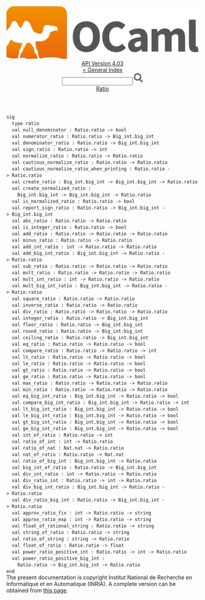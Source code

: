 <!-- ((! set title API !)) ((! set documentation !)) ((! set api !)) ((! set nobreadcrumb !)) -->
<div class="api"><header><nav class="toc brand"><a class="brand" href="https://ocaml.org/"><img src="colour-logo-gray.svg" class="svg" alt="OCaml"></a></nav><nav class="toc"><div class="toc_version"><a href="/docs" id="version-select">API Version 4.03</a></div><a href="index.html">&lt; General Index</a><div class="api_search"><input type="text" name="apisearch" id="api_search" oninput="mySearch(false);" onkeypress="this.oninput();" onclick="this.oninput();" onpaste="this.oninput();">
<img src="search_icon.svg" alt="Search" class="svg" onclick="mySearch(false)"></div>
<div id="search_results"></div><div class="toc_title"><a href="Ratio.html">Ratio</a></div><ul></ul></nav></header>
<code class="code"><span class="keyword">sig</span>
&nbsp;&nbsp;<span class="keyword">type</span>&nbsp;ratio
&nbsp;&nbsp;<span class="keyword">val</span>&nbsp;null_denominator&nbsp;:&nbsp;<span class="constructor">Ratio</span>.ratio&nbsp;<span class="keywordsign">-&gt;</span>&nbsp;bool
&nbsp;&nbsp;<span class="keyword">val</span>&nbsp;numerator_ratio&nbsp;:&nbsp;<span class="constructor">Ratio</span>.ratio&nbsp;<span class="keywordsign">-&gt;</span>&nbsp;<span class="constructor">Big_int</span>.big_int
&nbsp;&nbsp;<span class="keyword">val</span>&nbsp;denominator_ratio&nbsp;:&nbsp;<span class="constructor">Ratio</span>.ratio&nbsp;<span class="keywordsign">-&gt;</span>&nbsp;<span class="constructor">Big_int</span>.big_int
&nbsp;&nbsp;<span class="keyword">val</span>&nbsp;sign_ratio&nbsp;:&nbsp;<span class="constructor">Ratio</span>.ratio&nbsp;<span class="keywordsign">-&gt;</span>&nbsp;int
&nbsp;&nbsp;<span class="keyword">val</span>&nbsp;normalize_ratio&nbsp;:&nbsp;<span class="constructor">Ratio</span>.ratio&nbsp;<span class="keywordsign">-&gt;</span>&nbsp;<span class="constructor">Ratio</span>.ratio
&nbsp;&nbsp;<span class="keyword">val</span>&nbsp;cautious_normalize_ratio&nbsp;:&nbsp;<span class="constructor">Ratio</span>.ratio&nbsp;<span class="keywordsign">-&gt;</span>&nbsp;<span class="constructor">Ratio</span>.ratio
&nbsp;&nbsp;<span class="keyword">val</span>&nbsp;cautious_normalize_ratio_when_printing&nbsp;:&nbsp;<span class="constructor">Ratio</span>.ratio&nbsp;<span class="keywordsign">-&gt;</span>&nbsp;<span class="constructor">Ratio</span>.ratio
&nbsp;&nbsp;<span class="keyword">val</span>&nbsp;create_ratio&nbsp;:&nbsp;<span class="constructor">Big_int</span>.big_int&nbsp;<span class="keywordsign">-&gt;</span>&nbsp;<span class="constructor">Big_int</span>.big_int&nbsp;<span class="keywordsign">-&gt;</span>&nbsp;<span class="constructor">Ratio</span>.ratio
&nbsp;&nbsp;<span class="keyword">val</span>&nbsp;create_normalized_ratio&nbsp;:
&nbsp;&nbsp;&nbsp;&nbsp;<span class="constructor">Big_int</span>.big_int&nbsp;<span class="keywordsign">-&gt;</span>&nbsp;<span class="constructor">Big_int</span>.big_int&nbsp;<span class="keywordsign">-&gt;</span>&nbsp;<span class="constructor">Ratio</span>.ratio
&nbsp;&nbsp;<span class="keyword">val</span>&nbsp;is_normalized_ratio&nbsp;:&nbsp;<span class="constructor">Ratio</span>.ratio&nbsp;<span class="keywordsign">-&gt;</span>&nbsp;bool
&nbsp;&nbsp;<span class="keyword">val</span>&nbsp;report_sign_ratio&nbsp;:&nbsp;<span class="constructor">Ratio</span>.ratio&nbsp;<span class="keywordsign">-&gt;</span>&nbsp;<span class="constructor">Big_int</span>.big_int&nbsp;<span class="keywordsign">-&gt;</span>&nbsp;<span class="constructor">Big_int</span>.big_int
&nbsp;&nbsp;<span class="keyword">val</span>&nbsp;abs_ratio&nbsp;:&nbsp;<span class="constructor">Ratio</span>.ratio&nbsp;<span class="keywordsign">-&gt;</span>&nbsp;<span class="constructor">Ratio</span>.ratio
&nbsp;&nbsp;<span class="keyword">val</span>&nbsp;is_integer_ratio&nbsp;:&nbsp;<span class="constructor">Ratio</span>.ratio&nbsp;<span class="keywordsign">-&gt;</span>&nbsp;bool
&nbsp;&nbsp;<span class="keyword">val</span>&nbsp;add_ratio&nbsp;:&nbsp;<span class="constructor">Ratio</span>.ratio&nbsp;<span class="keywordsign">-&gt;</span>&nbsp;<span class="constructor">Ratio</span>.ratio&nbsp;<span class="keywordsign">-&gt;</span>&nbsp;<span class="constructor">Ratio</span>.ratio
&nbsp;&nbsp;<span class="keyword">val</span>&nbsp;minus_ratio&nbsp;:&nbsp;<span class="constructor">Ratio</span>.ratio&nbsp;<span class="keywordsign">-&gt;</span>&nbsp;<span class="constructor">Ratio</span>.ratio
&nbsp;&nbsp;<span class="keyword">val</span>&nbsp;add_int_ratio&nbsp;:&nbsp;int&nbsp;<span class="keywordsign">-&gt;</span>&nbsp;<span class="constructor">Ratio</span>.ratio&nbsp;<span class="keywordsign">-&gt;</span>&nbsp;<span class="constructor">Ratio</span>.ratio
&nbsp;&nbsp;<span class="keyword">val</span>&nbsp;add_big_int_ratio&nbsp;:&nbsp;<span class="constructor">Big_int</span>.big_int&nbsp;<span class="keywordsign">-&gt;</span>&nbsp;<span class="constructor">Ratio</span>.ratio&nbsp;<span class="keywordsign">-&gt;</span>&nbsp;<span class="constructor">Ratio</span>.ratio
&nbsp;&nbsp;<span class="keyword">val</span>&nbsp;sub_ratio&nbsp;:&nbsp;<span class="constructor">Ratio</span>.ratio&nbsp;<span class="keywordsign">-&gt;</span>&nbsp;<span class="constructor">Ratio</span>.ratio&nbsp;<span class="keywordsign">-&gt;</span>&nbsp;<span class="constructor">Ratio</span>.ratio
&nbsp;&nbsp;<span class="keyword">val</span>&nbsp;mult_ratio&nbsp;:&nbsp;<span class="constructor">Ratio</span>.ratio&nbsp;<span class="keywordsign">-&gt;</span>&nbsp;<span class="constructor">Ratio</span>.ratio&nbsp;<span class="keywordsign">-&gt;</span>&nbsp;<span class="constructor">Ratio</span>.ratio
&nbsp;&nbsp;<span class="keyword">val</span>&nbsp;mult_int_ratio&nbsp;:&nbsp;int&nbsp;<span class="keywordsign">-&gt;</span>&nbsp;<span class="constructor">Ratio</span>.ratio&nbsp;<span class="keywordsign">-&gt;</span>&nbsp;<span class="constructor">Ratio</span>.ratio
&nbsp;&nbsp;<span class="keyword">val</span>&nbsp;mult_big_int_ratio&nbsp;:&nbsp;<span class="constructor">Big_int</span>.big_int&nbsp;<span class="keywordsign">-&gt;</span>&nbsp;<span class="constructor">Ratio</span>.ratio&nbsp;<span class="keywordsign">-&gt;</span>&nbsp;<span class="constructor">Ratio</span>.ratio
&nbsp;&nbsp;<span class="keyword">val</span>&nbsp;square_ratio&nbsp;:&nbsp;<span class="constructor">Ratio</span>.ratio&nbsp;<span class="keywordsign">-&gt;</span>&nbsp;<span class="constructor">Ratio</span>.ratio
&nbsp;&nbsp;<span class="keyword">val</span>&nbsp;inverse_ratio&nbsp;:&nbsp;<span class="constructor">Ratio</span>.ratio&nbsp;<span class="keywordsign">-&gt;</span>&nbsp;<span class="constructor">Ratio</span>.ratio
&nbsp;&nbsp;<span class="keyword">val</span>&nbsp;div_ratio&nbsp;:&nbsp;<span class="constructor">Ratio</span>.ratio&nbsp;<span class="keywordsign">-&gt;</span>&nbsp;<span class="constructor">Ratio</span>.ratio&nbsp;<span class="keywordsign">-&gt;</span>&nbsp;<span class="constructor">Ratio</span>.ratio
&nbsp;&nbsp;<span class="keyword">val</span>&nbsp;integer_ratio&nbsp;:&nbsp;<span class="constructor">Ratio</span>.ratio&nbsp;<span class="keywordsign">-&gt;</span>&nbsp;<span class="constructor">Big_int</span>.big_int
&nbsp;&nbsp;<span class="keyword">val</span>&nbsp;floor_ratio&nbsp;:&nbsp;<span class="constructor">Ratio</span>.ratio&nbsp;<span class="keywordsign">-&gt;</span>&nbsp;<span class="constructor">Big_int</span>.big_int
&nbsp;&nbsp;<span class="keyword">val</span>&nbsp;round_ratio&nbsp;:&nbsp;<span class="constructor">Ratio</span>.ratio&nbsp;<span class="keywordsign">-&gt;</span>&nbsp;<span class="constructor">Big_int</span>.big_int
&nbsp;&nbsp;<span class="keyword">val</span>&nbsp;ceiling_ratio&nbsp;:&nbsp;<span class="constructor">Ratio</span>.ratio&nbsp;<span class="keywordsign">-&gt;</span>&nbsp;<span class="constructor">Big_int</span>.big_int
&nbsp;&nbsp;<span class="keyword">val</span>&nbsp;eq_ratio&nbsp;:&nbsp;<span class="constructor">Ratio</span>.ratio&nbsp;<span class="keywordsign">-&gt;</span>&nbsp;<span class="constructor">Ratio</span>.ratio&nbsp;<span class="keywordsign">-&gt;</span>&nbsp;bool
&nbsp;&nbsp;<span class="keyword">val</span>&nbsp;compare_ratio&nbsp;:&nbsp;<span class="constructor">Ratio</span>.ratio&nbsp;<span class="keywordsign">-&gt;</span>&nbsp;<span class="constructor">Ratio</span>.ratio&nbsp;<span class="keywordsign">-&gt;</span>&nbsp;int
&nbsp;&nbsp;<span class="keyword">val</span>&nbsp;lt_ratio&nbsp;:&nbsp;<span class="constructor">Ratio</span>.ratio&nbsp;<span class="keywordsign">-&gt;</span>&nbsp;<span class="constructor">Ratio</span>.ratio&nbsp;<span class="keywordsign">-&gt;</span>&nbsp;bool
&nbsp;&nbsp;<span class="keyword">val</span>&nbsp;le_ratio&nbsp;:&nbsp;<span class="constructor">Ratio</span>.ratio&nbsp;<span class="keywordsign">-&gt;</span>&nbsp;<span class="constructor">Ratio</span>.ratio&nbsp;<span class="keywordsign">-&gt;</span>&nbsp;bool
&nbsp;&nbsp;<span class="keyword">val</span>&nbsp;gt_ratio&nbsp;:&nbsp;<span class="constructor">Ratio</span>.ratio&nbsp;<span class="keywordsign">-&gt;</span>&nbsp;<span class="constructor">Ratio</span>.ratio&nbsp;<span class="keywordsign">-&gt;</span>&nbsp;bool
&nbsp;&nbsp;<span class="keyword">val</span>&nbsp;ge_ratio&nbsp;:&nbsp;<span class="constructor">Ratio</span>.ratio&nbsp;<span class="keywordsign">-&gt;</span>&nbsp;<span class="constructor">Ratio</span>.ratio&nbsp;<span class="keywordsign">-&gt;</span>&nbsp;bool
&nbsp;&nbsp;<span class="keyword">val</span>&nbsp;max_ratio&nbsp;:&nbsp;<span class="constructor">Ratio</span>.ratio&nbsp;<span class="keywordsign">-&gt;</span>&nbsp;<span class="constructor">Ratio</span>.ratio&nbsp;<span class="keywordsign">-&gt;</span>&nbsp;<span class="constructor">Ratio</span>.ratio
&nbsp;&nbsp;<span class="keyword">val</span>&nbsp;min_ratio&nbsp;:&nbsp;<span class="constructor">Ratio</span>.ratio&nbsp;<span class="keywordsign">-&gt;</span>&nbsp;<span class="constructor">Ratio</span>.ratio&nbsp;<span class="keywordsign">-&gt;</span>&nbsp;<span class="constructor">Ratio</span>.ratio
&nbsp;&nbsp;<span class="keyword">val</span>&nbsp;eq_big_int_ratio&nbsp;:&nbsp;<span class="constructor">Big_int</span>.big_int&nbsp;<span class="keywordsign">-&gt;</span>&nbsp;<span class="constructor">Ratio</span>.ratio&nbsp;<span class="keywordsign">-&gt;</span>&nbsp;bool
&nbsp;&nbsp;<span class="keyword">val</span>&nbsp;compare_big_int_ratio&nbsp;:&nbsp;<span class="constructor">Big_int</span>.big_int&nbsp;<span class="keywordsign">-&gt;</span>&nbsp;<span class="constructor">Ratio</span>.ratio&nbsp;<span class="keywordsign">-&gt;</span>&nbsp;int
&nbsp;&nbsp;<span class="keyword">val</span>&nbsp;lt_big_int_ratio&nbsp;:&nbsp;<span class="constructor">Big_int</span>.big_int&nbsp;<span class="keywordsign">-&gt;</span>&nbsp;<span class="constructor">Ratio</span>.ratio&nbsp;<span class="keywordsign">-&gt;</span>&nbsp;bool
&nbsp;&nbsp;<span class="keyword">val</span>&nbsp;le_big_int_ratio&nbsp;:&nbsp;<span class="constructor">Big_int</span>.big_int&nbsp;<span class="keywordsign">-&gt;</span>&nbsp;<span class="constructor">Ratio</span>.ratio&nbsp;<span class="keywordsign">-&gt;</span>&nbsp;bool
&nbsp;&nbsp;<span class="keyword">val</span>&nbsp;gt_big_int_ratio&nbsp;:&nbsp;<span class="constructor">Big_int</span>.big_int&nbsp;<span class="keywordsign">-&gt;</span>&nbsp;<span class="constructor">Ratio</span>.ratio&nbsp;<span class="keywordsign">-&gt;</span>&nbsp;bool
&nbsp;&nbsp;<span class="keyword">val</span>&nbsp;ge_big_int_ratio&nbsp;:&nbsp;<span class="constructor">Big_int</span>.big_int&nbsp;<span class="keywordsign">-&gt;</span>&nbsp;<span class="constructor">Ratio</span>.ratio&nbsp;<span class="keywordsign">-&gt;</span>&nbsp;bool
&nbsp;&nbsp;<span class="keyword">val</span>&nbsp;int_of_ratio&nbsp;:&nbsp;<span class="constructor">Ratio</span>.ratio&nbsp;<span class="keywordsign">-&gt;</span>&nbsp;int
&nbsp;&nbsp;<span class="keyword">val</span>&nbsp;ratio_of_int&nbsp;:&nbsp;int&nbsp;<span class="keywordsign">-&gt;</span>&nbsp;<span class="constructor">Ratio</span>.ratio
&nbsp;&nbsp;<span class="keyword">val</span>&nbsp;ratio_of_nat&nbsp;:&nbsp;<span class="constructor">Nat</span>.nat&nbsp;<span class="keywordsign">-&gt;</span>&nbsp;<span class="constructor">Ratio</span>.ratio
&nbsp;&nbsp;<span class="keyword">val</span>&nbsp;nat_of_ratio&nbsp;:&nbsp;<span class="constructor">Ratio</span>.ratio&nbsp;<span class="keywordsign">-&gt;</span>&nbsp;<span class="constructor">Nat</span>.nat
&nbsp;&nbsp;<span class="keyword">val</span>&nbsp;ratio_of_big_int&nbsp;:&nbsp;<span class="constructor">Big_int</span>.big_int&nbsp;<span class="keywordsign">-&gt;</span>&nbsp;<span class="constructor">Ratio</span>.ratio
&nbsp;&nbsp;<span class="keyword">val</span>&nbsp;big_int_of_ratio&nbsp;:&nbsp;<span class="constructor">Ratio</span>.ratio&nbsp;<span class="keywordsign">-&gt;</span>&nbsp;<span class="constructor">Big_int</span>.big_int
&nbsp;&nbsp;<span class="keyword">val</span>&nbsp;div_int_ratio&nbsp;:&nbsp;int&nbsp;<span class="keywordsign">-&gt;</span>&nbsp;<span class="constructor">Ratio</span>.ratio&nbsp;<span class="keywordsign">-&gt;</span>&nbsp;<span class="constructor">Ratio</span>.ratio
&nbsp;&nbsp;<span class="keyword">val</span>&nbsp;div_ratio_int&nbsp;:&nbsp;<span class="constructor">Ratio</span>.ratio&nbsp;<span class="keywordsign">-&gt;</span>&nbsp;int&nbsp;<span class="keywordsign">-&gt;</span>&nbsp;<span class="constructor">Ratio</span>.ratio
&nbsp;&nbsp;<span class="keyword">val</span>&nbsp;div_big_int_ratio&nbsp;:&nbsp;<span class="constructor">Big_int</span>.big_int&nbsp;<span class="keywordsign">-&gt;</span>&nbsp;<span class="constructor">Ratio</span>.ratio&nbsp;<span class="keywordsign">-&gt;</span>&nbsp;<span class="constructor">Ratio</span>.ratio
&nbsp;&nbsp;<span class="keyword">val</span>&nbsp;div_ratio_big_int&nbsp;:&nbsp;<span class="constructor">Ratio</span>.ratio&nbsp;<span class="keywordsign">-&gt;</span>&nbsp;<span class="constructor">Big_int</span>.big_int&nbsp;<span class="keywordsign">-&gt;</span>&nbsp;<span class="constructor">Ratio</span>.ratio
&nbsp;&nbsp;<span class="keyword">val</span>&nbsp;approx_ratio_fix&nbsp;:&nbsp;int&nbsp;<span class="keywordsign">-&gt;</span>&nbsp;<span class="constructor">Ratio</span>.ratio&nbsp;<span class="keywordsign">-&gt;</span>&nbsp;string
&nbsp;&nbsp;<span class="keyword">val</span>&nbsp;approx_ratio_exp&nbsp;:&nbsp;int&nbsp;<span class="keywordsign">-&gt;</span>&nbsp;<span class="constructor">Ratio</span>.ratio&nbsp;<span class="keywordsign">-&gt;</span>&nbsp;string
&nbsp;&nbsp;<span class="keyword">val</span>&nbsp;float_of_rational_string&nbsp;:&nbsp;<span class="constructor">Ratio</span>.ratio&nbsp;<span class="keywordsign">-&gt;</span>&nbsp;string
&nbsp;&nbsp;<span class="keyword">val</span>&nbsp;string_of_ratio&nbsp;:&nbsp;<span class="constructor">Ratio</span>.ratio&nbsp;<span class="keywordsign">-&gt;</span>&nbsp;string
&nbsp;&nbsp;<span class="keyword">val</span>&nbsp;ratio_of_string&nbsp;:&nbsp;string&nbsp;<span class="keywordsign">-&gt;</span>&nbsp;<span class="constructor">Ratio</span>.ratio
&nbsp;&nbsp;<span class="keyword">val</span>&nbsp;float_of_ratio&nbsp;:&nbsp;<span class="constructor">Ratio</span>.ratio&nbsp;<span class="keywordsign">-&gt;</span>&nbsp;float
&nbsp;&nbsp;<span class="keyword">val</span>&nbsp;power_ratio_positive_int&nbsp;:&nbsp;<span class="constructor">Ratio</span>.ratio&nbsp;<span class="keywordsign">-&gt;</span>&nbsp;int&nbsp;<span class="keywordsign">-&gt;</span>&nbsp;<span class="constructor">Ratio</span>.ratio
&nbsp;&nbsp;<span class="keyword">val</span>&nbsp;power_ratio_positive_big_int&nbsp;:
&nbsp;&nbsp;&nbsp;&nbsp;<span class="constructor">Ratio</span>.ratio&nbsp;<span class="keywordsign">-&gt;</span>&nbsp;<span class="constructor">Big_int</span>.big_int&nbsp;<span class="keywordsign">-&gt;</span>&nbsp;<span class="constructor">Ratio</span>.ratio
<span class="keyword">end</span></code><div class="copyright">The present documentation is copyright Institut National de Recherche en Informatique et en Automatique (INRIA). A complete version can be obtained from <a href="http://caml.inria.fr/pub/docs/manual-ocaml/">this page</a>.</div></div>